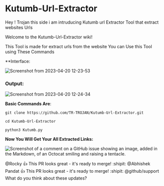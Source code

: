 # Kutumb-Url-Extractor
Hey ! Trojan this side i am intruducing Kutumb url Extractor Tool that extract websites Urls


Welcome to the Kutumb-Url-Extractor wiki!

This Tool is made for extract urls from the website You can Use this Tool using These Commands 

**Interface:
 
![Screenshot from 2023-04-20 12-23-53](https://user-images.githubusercontent.com/85324003/233295844-1ff4ad44-6005-4b5b-85ca-6fe0bb6b3a43.png)

### Output:

![Screenshot from 2023-04-20 12-24-34](https://user-images.githubusercontent.com/85324003/233296188-a668d22d-f524-4c09-ab5b-7a5465d8d496.png)

**Basic Commands Are**:
```
git clone https://github.com/TR-TROJAN/Kutumb-Url-Extractor.git

cd Kutumb-Url-Extractor

python3 Kutumb.py

```

**Now You Will Get Your All Extracted Links:**

![Screenshot of a comment on a GitHub issue showing an image, added in the Markdown, of an Octocat smiling and raising a tentacle.](https://myoctocat.com/assets/images/base-octocat.svg)

@Rocky :+1: This PR looks great - it's ready to merge! :shipit:
@Abhishek Pandat :+1: This PR looks great - it's ready to merge! :shipit:
@github/support What do you think about these updates?




